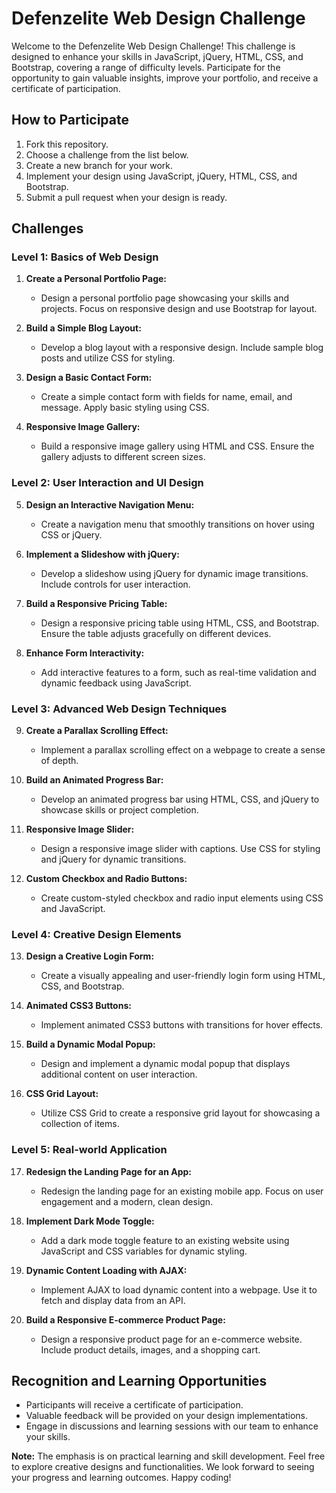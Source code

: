 # Defenzelite Web Design Challenge

Welcome to the Defenzelite Web Design Challenge! This challenge is designed to enhance your skills in JavaScript, jQuery, HTML, CSS, and Bootstrap, covering a range of difficulty levels. Participate for the opportunity to gain valuable insights, improve your portfolio, and receive a certificate of participation.

## How to Participate

1. Fork this repository.
2. Choose a challenge from the list below.
3. Create a new branch for your work.
4. Implement your design using JavaScript, jQuery, HTML, CSS, and Bootstrap.
5. Submit a pull request when your design is ready.

## Challenges

### Level 1: Basics of Web Design

1. **Create a Personal Portfolio Page:**
   - Design a personal portfolio page showcasing your skills and projects. Focus on responsive design and use Bootstrap for layout.

2. **Build a Simple Blog Layout:**
   - Develop a blog layout with a responsive design. Include sample blog posts and utilize CSS for styling.

3. **Design a Basic Contact Form:**
   - Create a simple contact form with fields for name, email, and message. Apply basic styling using CSS.

4. **Responsive Image Gallery:**
   - Build a responsive image gallery using HTML and CSS. Ensure the gallery adjusts to different screen sizes.

### Level 2: User Interaction and UI Design

5. **Design an Interactive Navigation Menu:**
   - Create a navigation menu that smoothly transitions on hover using CSS or jQuery.

6. **Implement a Slideshow with jQuery:**
   - Develop a slideshow using jQuery for dynamic image transitions. Include controls for user interaction.

7. **Build a Responsive Pricing Table:**
   - Design a responsive pricing table using HTML, CSS, and Bootstrap. Ensure the table adjusts gracefully on different devices.

8. **Enhance Form Interactivity:**
   - Add interactive features to a form, such as real-time validation and dynamic feedback using JavaScript.

### Level 3: Advanced Web Design Techniques

9. **Create a Parallax Scrolling Effect:**
   - Implement a parallax scrolling effect on a webpage to create a sense of depth.

10. **Build an Animated Progress Bar:**
    - Develop an animated progress bar using HTML, CSS, and jQuery to showcase skills or project completion.

11. **Responsive Image Slider:**
    - Design a responsive image slider with captions. Use CSS for styling and jQuery for dynamic transitions.

12. **Custom Checkbox and Radio Buttons:**
    - Create custom-styled checkbox and radio input elements using CSS and JavaScript.

### Level 4: Creative Design Elements

13. **Design a Creative Login Form:**
    - Create a visually appealing and user-friendly login form using HTML, CSS, and Bootstrap.

14. **Animated CSS3 Buttons:**
    - Implement animated CSS3 buttons with transitions for hover effects.

15. **Build a Dynamic Modal Popup:**
    - Design and implement a dynamic modal popup that displays additional content on user interaction.

16. **CSS Grid Layout:**
    - Utilize CSS Grid to create a responsive grid layout for showcasing a collection of items.

### Level 5: Real-world Application

17. **Redesign the Landing Page for an App:**
    - Redesign the landing page for an existing mobile app. Focus on user engagement and a modern, clean design.

18. **Implement Dark Mode Toggle:**
    - Add a dark mode toggle feature to an existing website using JavaScript and CSS variables for dynamic styling.

19. **Dynamic Content Loading with AJAX:**
    - Implement AJAX to load dynamic content into a webpage. Use it to fetch and display data from an API.

20. **Build a Responsive E-commerce Product Page:**
    - Design a responsive product page for an e-commerce website. Include product details, images, and a shopping cart.

## Recognition and Learning Opportunities

- Participants will receive a certificate of participation.
- Valuable feedback will be provided on your design implementations.
- Engage in discussions and learning sessions with our team to enhance your skills.

**Note:** The emphasis is on practical learning and skill development. Feel free to explore creative designs and functionalities. We look forward to seeing your progress and learning outcomes. Happy coding!